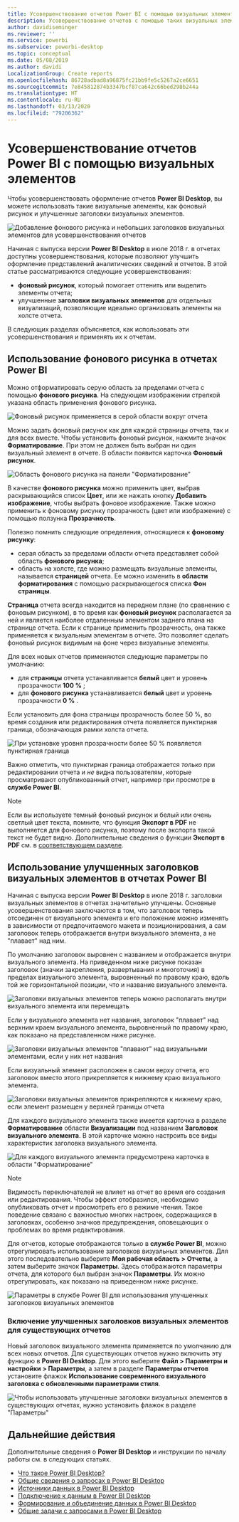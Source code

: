 ```yaml
---
title: Усовершенствование отчетов Power BI с помощью визуальных элементов
description: Усовершенствование отчетов с помощью таких визуальных элементов, как фоновый рисунок и заголовки визуальных элементов
author: davidiseminger
ms.reviewer: ''
ms.service: powerbi
ms.subservice: powerbi-desktop
ms.topic: conceptual
ms.date: 05/08/2019
ms.author: davidi
LocalizationGroup: Create reports
ms.openlocfilehash: 86728adbad8a96875fc21bb9fe5c5267a2ce6651
ms.sourcegitcommit: 7e845812874b3347bcf87ca642c66bed298b244a
ms.translationtype: HT
ms.contentlocale: ru-RU
ms.lasthandoff: 03/13/2020
ms.locfileid: "79206362"
---
```

# <a name="use-visual-elements-to-enhance-power-bi-reports"></a>Усовершенствование отчетов Power BI с помощью визуальных элементов

Чтобы усовершенствовать оформление отчетов **Power BI Desktop**, вы можете использовать такие визуальные элементы, как фоновый рисунок и улучшенные заголовки визуальных элементов.

![Добавление фонового рисунка и небольших заголовков визуальных элементов для усовершенствования отчетов](media/desktop-visual-elements-for-reports/visual-elements-for-reports_01.png)

Начиная с выпуска версии **Power BI Desktop** в июле 2018 г. в отчетах доступны усовершенствования, которые позволяют улучшить оформление представлений аналитических сведений и отчетов. В этой статье рассматриваются следующие усовершенствования: 

* **фоновый рисунок**, который помогает оттенить или выделить элементы отчета;
* улучшенные **заголовки визуальных элементов** для отдельных визуализаций, позволяющие идеально организовать элементы на холсте отчета. 

В следующих разделах объясняется, как использовать эти усовершенствования и применять их к отчетам.

## <a name="using-wallpaper-in-power-bi-reports"></a>Использование фонового рисунка в отчетах Power BI

Можно отформатировать серую область за пределами отчета с помощью **фонового рисунка**. На следующем изображении стрелкой указана область применения фонового рисунка. 

![Фоновый рисунок применяется в серой области вокруг отчета](media/desktop-visual-elements-for-reports/visual-elements-for-reports_02.png)

Можно задать фоновый рисунок как для каждой страницы отчета, так и для всех вместе. Чтобы установить фоновый рисунок, нажмите значок **Форматирование**. При этом не должен быть выбран ни один визуальный элемент в отчете. В области появится карточка **Фоновый рисунок**.

![Область фонового рисунка на панели "Форматирование"](media/desktop-visual-elements-for-reports/visual-elements-for-reports_03.png)

В качестве **фонового рисунка** можно применить цвет, выбрав раскрывающийся список **Цвет**, или же нажать кнопку **Добавить изображение**, чтобы выбрать фоновое изображение. Также можно применить к фоновому рисунку прозрачность (цвет или изображение) с помощью ползунка **Прозрачность**.

Полезно помнить следующие определения, относящиеся к **фоновому рисунку**:

* серая область за пределами области отчета представляет собой область **фонового рисунка**;
* область на холсте, где можно размещать визуальные элементы, называется **страницей** отчета. Ее можно изменить в **области форматирования** с помощью раскрывающегося списка **Фон страницы**.

**Страница** отчета всегда находится на переднем плане (по сравнению с фоновым рисунком), в то время как **фоновый рисунок** располагается за ней и является наиболее отдаленным элементом заднего плана на странице отчета. Если к странице применить прозрачность, она также применяется к визуальным элементам в отчете. Это позволяет сделать фоновый рисунок видимым на фоне через визуальные элементы.

Для всех новых отчетов применяются следующие параметры по умолчанию:

* для **страницы** отчета устанавливается **белый** цвет и уровень прозрачности **100 %** ;
* для **фонового рисунка** устанавливается **белый** цвет и уровень прозрачности **0 %** .

Если установить для фона страницы прозрачность более 50 %, во время создания или редактирования отчета появляется пунктирная граница, обозначающая рамки холста отчета. 

![При установке уровня прозрачности более 50 % появляется пунктирная граница](media/desktop-visual-elements-for-reports/visual-elements-for-reports_04.png)

Важно отметить, что пунктирная граница отображается *только* при редактировании отчета и *не* видна пользователям, которые просматривают опубликованный отчет, например при просмотре в **службе Power BI**.

> [!NOTE]
> Если вы используете темный фоновый рисунок и белый или очень светлый цвет текста, помните, что функция **Экспорт в PDF** не выполняется для фонового рисунка, поэтому после экспорта такой текст не будет видно. Дополнительные сведения о функции **Экспорт в PDF** см. в [соответствующем разделе](desktop-export-to-pdf.md).


## <a name="using-improved-visual-headers-in-power-bi-reports"></a>Использование улучшенных заголовков визуальных элементов в отчетах Power BI

Начиная с выпуска версии **Power BI Desktop** в июле 2018 г. заголовки визуальных элементов в отчетах значительно улучшены. Основные усовершенствования заключаются в том, что заголовок теперь отсоединен от визуального элемента и его положение можно изменять в зависимости от предпочитаемого макета и позиционирования, а сам заголовок теперь отображается внутри визуального элемента, а не "плавает" над ним. 

По умолчанию заголовок выровнен с названием и отображается внутри визуального элемента. На приведенном ниже рисунке показан заголовок (значки закрепления, развертывания и многоточия) в пределах визуального элемента, выровненный по правому краю, вдоль той же горизонтальной позиции, что и название визуального элемента.

![Заголовки визуальных элементов теперь можно располагать внутри визуального элемента или перемещать](media/desktop-visual-elements-for-reports/visual-elements-for-reports_05.png)

Если у визуального элемента нет названия, заголовок "плавает" над верхним краем визуального элемента, выровненный по правому краю, как показано на представленном ниже рисунке. 

![Заголовки визуальных элементов "плавают" над визуальными элементами, если у них нет названия](media/desktop-visual-elements-for-reports/visual-elements-for-reports_07.png)

Если визуальный элемент расположен в самом верху отчета, его заголовок вместо этого прикрепляется к нижнему краю визуального элемента. 

![Заголовки визуальных элементов прикрепляются к нижнему краю, если элемент размещен у верхней границы отчета](media/desktop-visual-elements-for-reports/visual-elements-for-reports_08.png)

Для каждого визуального элемента также имеется карточка в разделе **Форматирование** области **Визуализации** под названием **Заголовок визуального элемента**. В этой карточке можно настроить все виды характеристик заголовка визуального элемента.

![Для каждого визуального элемента предусмотрена карточка в области "Форматирование"](media/desktop-visual-elements-for-reports/visual-elements-for-reports_09.png)

> [!NOTE]
> Видимость переключателей не влияет на отчет во время его создания или редактирования. Чтобы эффект отобразился, необходимо опубликовать отчет и просмотреть его в режиме чтения. Такое поведение связано с важностью многих настроек, содержащихся в заголовках, особенно значков предупреждения, оповещающих о проблемах во время редактирования.

Для отчетов, которые отображаются только в **службе Power BI**, можно отрегулировать использование заголовков визуальных элементов. Для этого последовательно выберите **Моя рабочая область > Отчеты**, а затем выберите значок **Параметры**. Здесь отображаются параметры отчета, для которого был выбран значок **Параметры**. Их можно отрегулировать, как показано на приведенном ниже рисунке.

![Параметры в службе Power BI для использования улучшенных заголовков визуальных элементов](media/desktop-visual-elements-for-reports/visual-elements-for-reports_10.png)

### <a name="enabling-improved-visual-headers-for-existing-reports"></a>Включение улучшенных заголовков визуальных элементов для существующих отчетов

Новый заголовок визуального элемента применяется по умолчанию для всех новых отчетов. Для существующих отчетов нужно включить эту функцию в **Power BI Desktop**. Для этого выберите **Файл > Параметры и настройки > Параметры**, а затем в разделе **Параметры отчетов** установите флажок **Использование современного визуального заголовка с обновленными параметрами стиля**.

![Чтобы использовать улучшенные заголовки визуальных элементов в существующих отчетах, нужно установить флажок в разделе "Параметры"](media/desktop-visual-elements-for-reports/visual-elements-for-reports_06.png)


## <a name="next-steps"></a>Дальнейшие действия
Дополнительные сведения о **Power BI Desktop** и инструкции по началу работы см. в следующих статьях.

* [Что такое Power BI Desktop?](desktop-what-is-desktop.md)
* [Общие сведения о запросах в Power BI Desktop](desktop-query-overview.md)
* [Источники данных в Power BI Desktop](desktop-data-sources.md)
* [Подключение к данным в Power BI Desktop](desktop-connect-to-data.md)
* [Формирование и объединение данных в Power BI Desktop](desktop-shape-and-combine-data.md)
* [Общие задачи с запросами в Power BI Desktop](desktop-common-query-tasks.md)   

